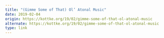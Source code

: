 ```yaml
---
title: "(Gimme Some of That) Ol’ Atonal Music"
date: 2019-02-04
origin: https://kottke.org/19/02/gimme-some-of-that-ol-atonal-music
alternate: https://kottke.org/19/02/gimme-some-of-that-ol-atonal-music
type: link
---
```


